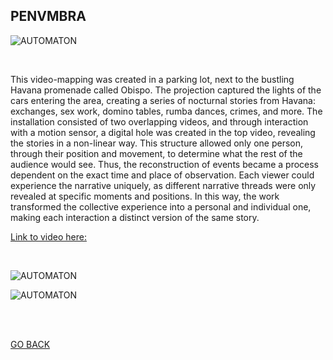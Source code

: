 ## PENVMBRA

![AUTOMATON](ASSETS/PENVMBRAGIIF.gif)

<br>

This video-mapping was created in a parking lot, next to the bustling Havana promenade called Obispo. The projection captured the lights of the cars entering the area, creating a series of nocturnal stories from Havana: exchanges, sex work, domino tables, rumba dances, crimes, and more. The installation consisted of two overlapping videos, and through interaction with a motion sensor, a digital hole was created in the top video, revealing the stories in a non-linear way. This structure allowed only one person, through their position and movement, to determine what the rest of the audience would see. Thus, the reconstruction of events became a process dependent on the exact time and place of observation. Each viewer could experience the narrative uniquely, as different narrative threads were only revealed at specific moments and positions. In this way, the work transformed the collective experience into a personal and individual one, making each interaction a distinct version of the same story.

[Link to video here:](https://vimeo.com/1037265398)

<br>

![AUTOMATON](ASSETS/PENVMBRAGIIF.gif)

![AUTOMATON](ASSETS/PENVMBRAGIIF.gif)


<br>
<br>


[GO BACK](https://aaronrmoreno.github.io/PHOTON)

